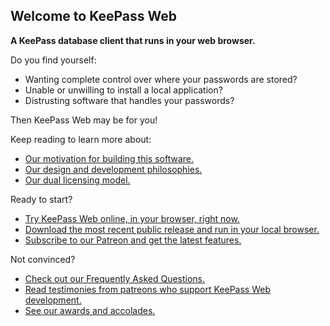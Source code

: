 ## Welcome to KeePass Web

**A KeePass database client that runs in your web browser.**

Do you find yourself:
* Wanting complete control over where your passwords are stored?
* Unable or unwilling to install a local application?
* Distrusting software that handles your passwords?

Then KeePass Web may be for you!

Keep reading to learn more about:
* [Our motivation for building this software.](/profile/RATIONALE.md)
* [Our design and development philosophies.](/profile/PHILOSOPHY.md)
* [Our dual licensing model.](/profile/TODO.md)

Ready to start?
* [Try KeePass Web online, in your browser, right now.](/profile/TODO.md)
* [Download the most recent public release and run in your local browser.](/profile/TODO.md)
* [Subscribe to our Patreon and get the latest features.](/profile/TODO.md)

Not convinced?
* [Check out our Frequently Asked Questions.](/profile/FAQ.md)
* [Read testimonies from patreons who support KeePass Web development.](/profile/TODO.md)
* [See our awards and accolades.](/profile/TODO.md)
